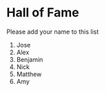# Hall of Fame
Please add your name to this list

1. Jose
2. Alex
3. Benjamin
4. Nick
5. Matthew
6. Amy

